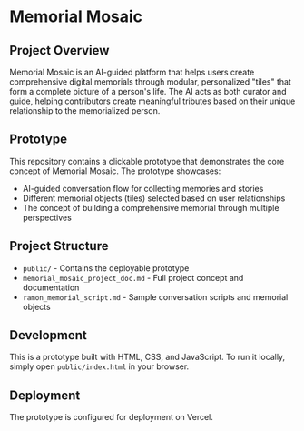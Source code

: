 # Memorial Mosaic

## Project Overview
Memorial Mosaic is an AI-guided platform that helps users create comprehensive digital memorials through modular, personalized "tiles" that form a complete picture of a person's life. The AI acts as both curator and guide, helping contributors create meaningful tributes based on their unique relationship to the memorialized person.

## Prototype
This repository contains a clickable prototype that demonstrates the core concept of Memorial Mosaic. The prototype showcases:

- AI-guided conversation flow for collecting memories and stories
- Different memorial objects (tiles) selected based on user relationships
- The concept of building a comprehensive memorial through multiple perspectives

## Project Structure
- `public/` - Contains the deployable prototype
- `memorial_mosaic_project_doc.md` - Full project concept and documentation
- `ramon_memorial_script.md` - Sample conversation scripts and memorial objects

## Development
This is a prototype built with HTML, CSS, and JavaScript. To run it locally, simply open `public/index.html` in your browser.

## Deployment
The prototype is configured for deployment on Vercel.
